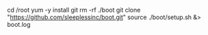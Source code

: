 
cd /root
yum -y install git
rm -rf ./boot
git clone "https://github.com/sleeplessinc/boot.git"
source ./boot/setup.sh &> boot.log

